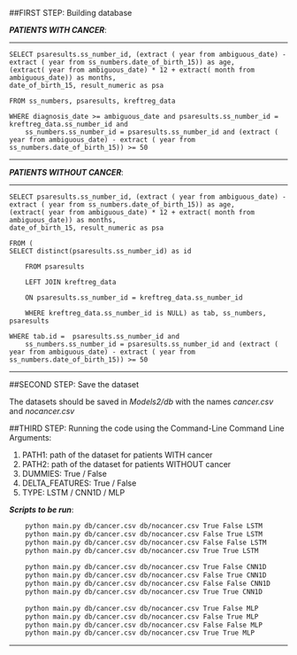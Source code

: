 ##FIRST STEP: Building database


***PATIENTS WITH CANCER***:
***
    SELECT psaresults.ss_number_id, (extract ( year from ambiguous_date) - extract ( year from ss_numbers.date_of_birth_15)) as age,
    (extract( year from ambiguous_date) * 12 + extract( month from ambiguous_date)) as months,
    date_of_birth_15, result_numeric as psa
    
    FROM ss_numbers, psaresults, kreftreg_data
    
    WHERE diagnosis_date >= ambiguous_date and psaresults.ss_number_id = kreftreg_data.ss_number_id and
        ss_numbers.ss_number_id = psaresults.ss_number_id and (extract ( year from ambiguous_date) - extract ( year from ss_numbers.date_of_birth_15)) >= 50
***



***PATIENTS WITHOUT CANCER***:
***
    SELECT psaresults.ss_number_id, (extract ( year from ambiguous_date) - extract ( year from ss_numbers.date_of_birth_15)) as age,
    (extract( year from ambiguous_date) * 12 + extract( month from ambiguous_date)) as months,
    date_of_birth_15, result_numeric as psa
    
    FROM (
    SELECT distinct(psaresults.ss_number_id) as id

        FROM psaresults
        
        LEFT JOIN kreftreg_data
        
        ON psaresults.ss_number_id = kreftreg_data.ss_number_id
        
        WHERE kreftreg_data.ss_number_id is NULL) as tab, ss_numbers, psaresults

    WHERE tab.id =  psaresults.ss_number_id and 
        ss_numbers.ss_number_id = psaresults.ss_number_id and (extract ( year from ambiguous_date) - extract ( year from ss_numbers.date_of_birth_15)) >= 50
***
##SECOND STEP: Save the dataset

The datasets should be saved in *Models2/db* with the names *cancer.csv* and  *nocancer.csv*

##THIRD STEP: Running the code using the Command-Line
Command Line Arguments:
1. PATH1: path of the dataset for patients WITH cancer
2. PATH2: path of the dataset for patients WITHOUT cancer
3. DUMMIES: True / False
4. DELTA_FEATURES: True / False
5. TYPE: LSTM / CNN1D / MLP
 
***Scripts to be run***:
```bash
    python main.py db/cancer.csv db/nocancer.csv True False LSTM
    python main.py db/cancer.csv db/nocancer.csv False True LSTM
    python main.py db/cancer.csv db/nocancer.csv False False LSTM
    python main.py db/cancer.csv db/nocancer.csv True True LSTM
    
    python main.py db/cancer.csv db/nocancer.csv True False CNN1D
    python main.py db/cancer.csv db/nocancer.csv False True CNN1D
    python main.py db/cancer.csv db/nocancer.csv False False CNN1D
    python main.py db/cancer.csv db/nocancer.csv True True CNN1D
    
    python main.py db/cancer.csv db/nocancer.csv True False MLP
    python main.py db/cancer.csv db/nocancer.csv False True MLP
    python main.py db/cancer.csv db/nocancer.csv False False MLP
    python main.py db/cancer.csv db/nocancer.csv True True MLP
```
***
